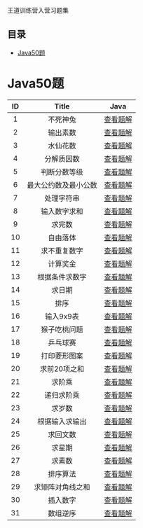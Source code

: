 王道训练营入营习题集

## 目录
- [Java50题](#Java50题)

# Java50题

|  ID  |                Title                 |                       Java                        |
| :--: | :----------------------------------: | :-----------------------------------------------: |
|   1  |               不死神兔                |            [查看题解](./java/Question1.java)         |
|   2  |               输出素数                |            [查看题解](./java/Question2.java)         |
|   3  |               水仙花数                |            [查看题解](./java/Question3.java)         |
|   4  |              分解质因数                |            [查看题解](./java/Question4.java)         |
|   5  |             判断分数等级               |            [查看题解](./java/Question5.java)         |
|   6  |         最大公约数及最小公数            |            [查看题解](./java/Question6.java)         |
|   7  |              处理字符串                |            [查看题解](./java/Question7.java)         |
|   8  |             输入数字求和               |            [查看题解](./java/Question8.java)         |
|   9  |                 求完数                 |            [查看题解](./java/Question9.java)         |
|   10  |               自由落体                |            [查看题解](./java/Question10.java)         |
|   11  |             求不重复数字              |            [查看题解](./java/Question11.java)         |
|   12  |               计算奖金                |            [查看题解](./java/Question12.java)         |
|   13  |            根据条件求数字             |            [查看题解](./java/Question13.java)         |
|   14  |                求日期                 |            [查看题解](./java/Question14.java)         |
|   15  |                 排序                  |            [查看题解](./java/Question15.java)         |
|   16  |               输入9x9表               |            [查看题解](./java/Question16.java)         |
|   17  |            猴子吃桃问题                |            [查看题解](./java/Question17.java)         |
|   18  |               乒乓球赛                |            [查看题解](./java/Question18.java)         |
|   19  |             打印菱形图案              |            [查看题解](./java/Question19.java)         |
|   20  |             求前20项之和              |            [查看题解](./java/Question20.java)         |
|   21  |               求阶乘                  |            [查看题解](./java/Question21.java)         |
|   22 |               递归求阶乘               |            [查看题解](./java/Question22.java)         |
|   23  |               求岁数                  |            [查看题解](./java/Question23.java)         |
|   24  |            根据输入求输出             |            [查看题解](./java/Question24.java)         |
|   25  |               求回文数                |            [查看题解](./java/Question25.java)         |
|   26  |               求星期                  |            [查看题解](./java/Question26.java)         |
|   27  |               求素数                  |            [查看题解](./java/Question27.java)         |
|   28  |               排序算法                |            [查看题解](./java/Question28.java)         |
|   29  |          求矩阵对角线之和              |            [查看题解](./java/Question29.java)         |
|   30  |               插入数字                |            [查看题解](./java/Question30.java)         |
|   31  |               数组逆序                |            [查看题解](./java/Question31.java)         |
